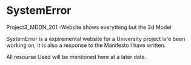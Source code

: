 # SystemError
Project3_MDDN_201 -Website shows everything but the 3d Model

SystemError is a expiremental website for a University project iv'e been working on, it is also a response to the Manifesto I
have written.

All resourse Used will be mentioned here at a later date.

